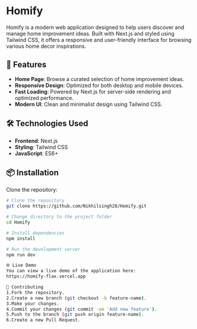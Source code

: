 # Homify

Homify is a modern web application designed to help users discover and manage home improvement ideas. Built with Next.js and styled using Tailwind CSS, it offers a responsive and user-friendly interface for browsing various home decor inspirations.

## 🚀 Features

- **Home Page**: Browse a curated selection of home improvement ideas.
- **Responsive Design**: Optimized for both desktop and mobile devices.
- **Fast Loading**: Powered by Next.js for server-side rendering and optimized performance.
- **Modern UI**: Clean and minimalist design using Tailwind CSS.

## 🛠️ Technologies Used

- **Frontend**: Next.js
- **Styling**: Tailwind CSS
- **JavaScript**: ES6+

## 📦 Installation

Clone the repository:

```bash
# Clone the repository
git clone https://github.com/Nikhilsingh28/Homify.git

# Change directory to the project folder
cd Homify

# Install dependencies
npm install

# Run the development server
npm run dev

🌐 Live Demo
You can view a live demo of the application here:
https://homify-flax.vercel.app

🤝 Contributing
1.Fork the repository.
2.Create a new branch (git checkout -b feature-name).
3.Make your changes.
4.Commit your changes (git commit -am 'Add new feature').
5.Push to the branch (git push origin feature-name).
6.Create a new Pull Request.
